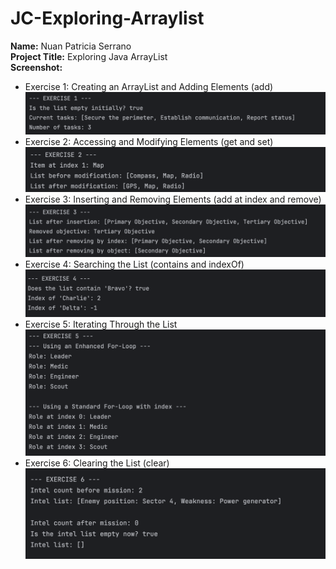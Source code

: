 # JC-Exploring-Arraylist
**Name:** Nuan Patricia Serrano <br>
**Project Title:** Exploring Java ArrayList <br>
**Screenshot:**
- Exercise 1: Creating an ArrayList and Adding Elements (add) <br>
  <img src="r1.png"> <br>
- Exercise 2: Accessing and Modifying Elements (get and set) <br>
  <img src="r2.png"> <br>
- Exercise 3: Inserting and Removing Elements (add at index and remove) <br>
  <img src="r3.png"> <br>
- Exercise 4: Searching the List (contains and indexOf) <br>
  <img src="r4.png"> <br>
- Exercise 5: Iterating Through the List <br>
  <img src="r5.png"> <br>
- Exercise 6: Clearing the List (clear) <br>
  <img src="r6.png"> <br>